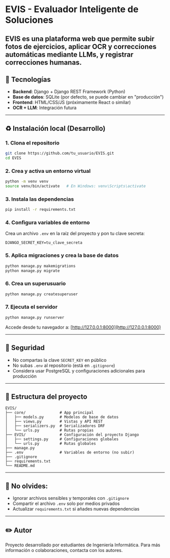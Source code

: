 # EVIS - Evaluador Inteligente de Soluciones

EVIS es una plataforma web que permite subir fotos de ejercicios, aplicar OCR y correcciones automáticas mediante LLMs, y registrar correcciones humanas.
---

## 🚀 Tecnologías

- **Backend**: Django + Django REST Framework (Python)
- **Base de datos**: SQLite (por defecto, se puede cambiar en "producción")
- **Frontend**: HTML/CSS/JS (próximamente React o similar)
- **OCR + LLM**: Integración futura

---

## ♻ Instalación local (Desarrollo)

### 1. Clona el repositorio
```bash
git clone https://github.com/tu_usuario/EVIS.git
cd EVIS
```

### 2. Crea y activa un entorno virtual
```bash
python -m venv venv
source venv/bin/activate   # En Windows: venv\Scripts\activate
```

### 3. Instala las dependencias
```bash
pip install -r requirements.txt
```

### 4. Configura variables de entorno
Crea un archivo `.env` en la raíz del proyecto y pon tu clave secreta:
```env
DJANGO_SECRET_KEY=tu_clave_secreta
```

### 5. Aplica migraciones y crea la base de datos
```bash
python manage.py makemigrations
python manage.py migrate
```

### 6. Crea un superusuario
```bash
python manage.py createsuperuser
```

### 7. Ejecuta el servidor
```bash
python manage.py runserver
```

Accede desde tu navegador a: [http://127.0.0.1:8000](http://127.0.0.1:8000)

---

## 🔐 Seguridad

- No compartas la clave `SECRET_KEY` en público
- No subas `.env` al repositorio (está en `.gitignore`)
- Considera usar PostgreSQL y configuraciones adicionales para producción

---

## 📁 Estructura del proyecto

```
EVIS/
├── core/               # App principal
│   ├── models.py       # Modelos de base de datos
│   ├── views.py        # Vistas y API REST
│   ├── serializers.py  # Serializadores DRF
│   └── urls.py         # Rutas propias
├── EVIS/               # Configuración del proyecto Django
│   ├── settings.py     # Configuraciones globales
│   └── urls.py         # Rutas globales
├── manage.py
├── .env                # Variables de entorno (no subir)
├── .gitignore
├── requirements.txt
└── README.md
```

---

## 🚫 No olvides:

- Ignorar archivos sensibles y temporales con `.gitignore`
- Compartir el archivo `.env` solo por medios privados
- Actualizar `requirements.txt` si añades nuevas dependencias

---

## ✏️ Autor

Proyecto desarrollado por estudiantes de Ingeniería Informática. Para más información o colaboraciones, contacta con los autores.

